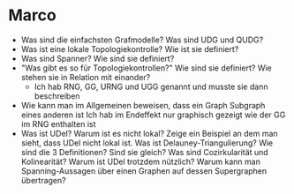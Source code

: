 # Marco

* Was sind die einfachsten Grafmodelle? Was sind UDG und QUDG?
* Was ist eine lokale Topologiekontrolle? Wie ist sie definiert?
* Was sind Spanner? Wie sind sie definiert?
* "Was gibt es so für Topologiekontrollen?" Wie sind sie definiert? Wie stehen sie in Relation mit einander?
  * Ich hab RNG, GG, URNG und UGG genannt und musste sie dann beschreiben
* Wie kann man im Allgemeinen beweisen, dass ein Graph Subgraph eines anderen ist
   Ich hab im Endeffekt nur graphisch gezeigt wie der GG im RNG enthalten ist
* Was ist UDel? Warum ist es nicht lokal? Zeige ein Beispiel an dem man sieht, dass UDel nicht lokal ist. Was ist Delauney-Triangulierung? Wie sind die 3 Definitionen? Sind sie gleich? Was sind Cozirkularität und Kolinearität? Warum ist UDel trotzdem nützlich? Warum kann man Spanning-Aussagen über einen Graphen auf dessen Supergraphen übertragen?
